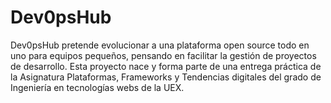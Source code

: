 # Dev0psHub
Dev0psHub pretende evolucionar a una plataforma open source todo en uno para equipos pequeños, pensando en facilitar la gestión de proyectos de desarrollo. Esta proyecto nace y forma parte de una entrega práctica de la Asignatura Plataformas, Frameworks y Tendencias digitales del grado de Ingeniería en tecnologías webs de la UEX.
